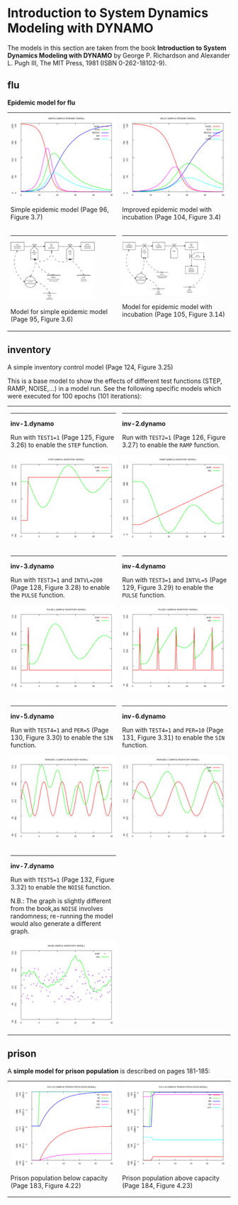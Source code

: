 
Introduction to System Dynamics Modeling with DYNAMO
====================================================

The models in this section are taken from the book
**Introduction to System Dynamics Modeling with DYNAMO** by George P.
Richardson and Alexander L. Pugh III, The MIT Press, 1981 (ISBN
0-262-18102-9).

## flu

**Epidemic model for flu**

<table>
<tr>
<td width="30%" valign="top">
  <img src="plots/flu_(1).svg" alt="flu.dynamo graph (simple)" />
  <p>Simple epidemic model (Page 96, Figure 3.7)</p>
</td>
<td width="30%" valign="top">
  <img src="plots/flu_(2).svg" alt="flu.dynamo graph (delay)" />
  <p>Improved epidemic model with incubation (Page 104, Figure 3.4)</p>
</td>
</tr>
<tr>
<td width="30%" valign="top">
  <hr/>
  <img src="plots/flu-model-1.svg" alt="flu model (simple)" width="80%" />
  <p>Model for simple epidemic model (Page 95, Figure 3.6)</p>
</td>
<td width="30%" valign="top">
  <hr/>
  <img src="plots/flu-model-2.svg" alt="flu model (delay)" width="80%" />
  <p>Model for epidemic model with incubation (Page 105, Figure 3.14)</p>
</td>
</tr>
</table>

## inventory

A simple inventory control model (Page 124, Figure 3.25)

This is a base model to show the effects of different test functions (STEP,
RAMP, NOISE,...) in a model run. See the following specific models which
were executed for 100 epochs (101 iterations):

<table>
<tr>
<td width="30%" valign="top">
<hr/>
<b>inv-1.dynamo</b>

Run with `TEST1=1` (Page 125, Figure 3.26) to enable the `STEP` function.

<p align="center">
  <img src="plots/inventory_(1).svg" alt="inv-1.dynamo graph" />
</p>
</td>
<td width="30%" valign="top">
<hr/>
<b>inv-2.dynamo</b>

Run with `TEST2=1` (Page 126, Figure 3.27) to enable the `RAMP` function.

<p align="center">
  <img src="plots/inventory_(2).svg" alt="inv-2.dynamo graph" />
</p>
</td>
</tr>
<tr>
<td width="30%" valign="top">
<hr/>
<b>inv-3.dynamo</b>

Run with `TEST3=1` and `INTVL=200` (Page 128, Figure 3.28) to enable the `PULSE` function.

<p align="center">
  <img src="plots/inventory_(3).svg" alt="inv-3.dynamo graph" />
</p>
</td>
<td width="30%" valign="top">
<hr/>
<b>inv-4.dynamo</b>

Run with `TEST3=1` and `INTVL=5` (Page 129, Figure 3.29) to enable the `PULSE` function.

<p align="center">
  <img src="plots/inventory_(4).svg" alt="inv-4.dynamo graph" />
</p>
</td>
</tr>
<tr>
<td width="30%" valign="top">
<hr/>
<b>inv-5.dynamo</b>

Run with `TEST4=1` and `PER=5` (Page 130, Figure 3.30) to enable the `SIN` function.

<p align="center">
  <img src="plots/inventory_(5).svg" alt="inv-5.dynamo graph" />
</p>
</td>
<td width="30%" valign="top">
<hr/>
<b>inv-6.dynamo</b>

Run with `TEST4=1` and `PER=10` (Page 131, Figure 3.31) to enable the `SIN` function.

<p align="center">
  <img src="plots/inventory_(6).svg" alt="inv-6.dynamo graph" />
</p>
</td>
</tr>
<tr>
<td width="30%" valign="top">
<hr/>
<b>inv-7.dynamo</b>

Run with `TEST5=1` (Page 132, Figure 3.32) to enable the `NOISE` function.

N.B.: The graph is slightly different from the book,as `NOISE` involves
randomness; re-running the model would also generate a different graph.

<p align="center">
  <img src="plots/inventory_(7).svg" alt="inv-7.dynamo graph" />
</p>
</td>
<td/>
</tr>
</table>

## prison

A **simple model for prison population** is described on pages 181-185:

<table>
<tr>
<td width="30%" valign="top">
  <img src="plots/prison_(1).svg" alt="prison.dynamo graph (below capacity)" />
  <p>Prison population below capacity (Page 183, Figure 4.22)</p>
</td>
<td width="30%" valign="top">
  <img src="plots/prison_(2).svg" alt="prison.dynamo graph (above capacity)" />
  <p>Prison population above capacity (Page 184, Figure 4.23)</p>
</td>
</tr>
</table>

